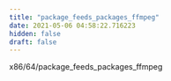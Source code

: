```yaml
---
title: "package_feeds_packages_ffmpeg"
date: 2021-05-06 04:58:22.716223
hidden: false
draft: false
---
```


x86/64/package_feeds_packages_ffmpeg


